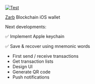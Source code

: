 
[![Test](https://github.com/khaninejad/wallet/actions/workflows/iOS.yml/badge.svg?branch=main)](https://github.com/khaninejad/wallet/actions/workflows/iOS.yml)

[Zarb](https://github.com/zarbchain/zarb-go) Blockchain iOS wallet

Next developments:

 ✅ Implement Apple keychain
 
 ✅ Save & recover using mnemonic words 
 - First send / receive transactions
 - Get transaction lists
 - Design UI
 - Generate QR code
 - Push notifications


